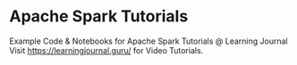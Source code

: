 # Apache  Spark Tutorials
Example Code & Notebooks for Apache Spark Tutorials @ Learning Journal  
Visit https://learningjournal.guru/ for Video Tutorials.
